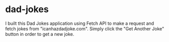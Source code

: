# dad-jokes
I built this Dad Jokes application using Fetch API to make a request and fetch jokes from "icanhazdadjoke.com". Simply click the "Get Another Joke" button in order to get a new joke.
